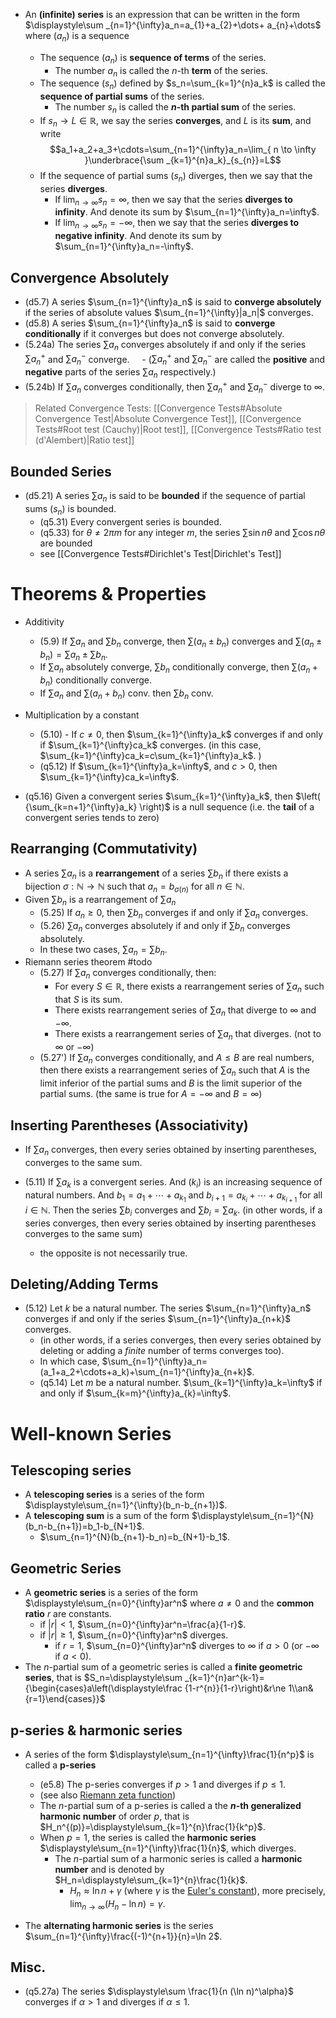 -  An **(infinite) series** is an expression that can be written in the form $\displaystyle\sum _{n=1}^{\infty}a_n=a_{1}+a_{2}+\dots+ a_{n}+\dots$ where $(a_{n})$ is a sequence

	- The sequence $(a_{n})$ is **sequence of terms** of the series. 
		- The number $a_n$ is called the $n$-th **term** of the series.
	- The sequence $(s_n)$ defined by $s_n=\sum_{k=1}^{n}a_k$ is called the **sequence of partial sums** of the series. 
		- The number $s_n$ is called the **$n$-th partial sum** of the series.
	- If $s_n\to L \in\mathbb{R}$, we say the series **converges**, and $L$ is its **sum**, and write $$a_1+a_2+a_3+\cdots=\sum_{n=1}^{\infty}a_n=\lim_{ n \to \infty }\underbrace{\sum _{k=1}^{n}a_k}_{s_{n}}=L$$
	- If the sequence of partial sums $(s_n)$ diverges, then we say that the series **diverges**.  
		- If $\displaystyle\lim_{n\to\infty}s_n=\infty$, then we say that the series **diverges to infinity**. And denote its sum by $\sum_{n=1}^{\infty}a_n=\infty$. 
		- If $\displaystyle\lim_{n\to\infty}s_n=-\infty$, then we say that the series **diverges to negative infinity**. And denote its sum by $\sum_{n=1}^{\infty}a_n=-\infty$.
## Convergence Absolutely

- (d5.7) A series $\sum_{n=1}^{\infty}a_n$ is said to **converge absolutely** if the series of absolute values $\sum_{n=1}^{\infty}|a_n|$ converges.
- (d5.8) A series $\sum_{n=1}^{\infty}a_n$ is said to **converge conditionally** if it converges but does not converge absolutely.
- (5.24a) The series $\sum a_n$ converges absolutely if and only if the series $\sum a_n^+$ and $\sum a_n^-$ converge.
    - ($\sum a_n^+$ and $\sum a_n^-$ are called the **positive** and **negative** parts of the series $\sum a_n$ respectively.)
- (5.24b) If $\sum a_n$ converges conditionally, then $\sum a_n^+$ and $\sum a_n^-$ diverge to $\infty$.

> Related Convergence Tests: [[Convergence Tests#Absolute Convergence Test|Absolute Convergence Test]], [[Convergence Tests#Root test (Cauchy)|Root test]], [[Convergence Tests#Ratio test (d'Alembert)|Ratio test]] 

## Bounded Series

- (d5.21) A series $\sum a_n$ is said to be **bounded** if the sequence of partial sums $(s_n)$ is bounded.
	- (q5.31) Every convergent series is bounded.
	- (q5.33) for $\theta\neq2\pi m$ for any integer $m$, the series $\sum\sin n\theta$ and $\sum\cos n\theta$ are bounded
	- see [[Convergence Tests#Dirichlet's Test|Dirichlet's Test]] 
# Theorems & Properties

- Additivity 
	- (5.9) If $\sum a_n$ and $\sum b_n$ converge, then $\sum (a_n\pm b_n)$ converges and $\sum (a_n\pm b_n)=\sum a_n\pm\sum b_n$.
	- If $\sum a_n$ absolutely converge, $\sum b_n$ conditionally converge, then $\sum (a_n+b_n)$ conditionally converge.
	- If $\sum a_{n}$ and $\sum (a_{n}+b_{n})$ conv. then $\sum b_{n}$ conv.
- Multiplication by a constant 
	- (5.10) - If $c\neq0$, then $\sum_{k=1}^{\infty}a_k$ converges if and only if $\sum_{k=1}^{\infty}ca_k$ converges. (in this case, $\sum_{k=1}^{\infty}ca_k=c\sum_{k=1}^{\infty}a_k$. )
	- (q5.12) If $\sum_{k=1}^{\infty}a_k=\infty$, and $c>0$, then $\sum_{k=1}^{\infty}ca_k=\infty$.  

- (q5.16) Given a convergent series $\sum_{k=1}^{\infty}a_k$, then $\left( {\sum_{k=n+1}^{\infty}a_k} \right)$ is a null sequence (i.e. the **tail** of a convergent series tends to zero)
## Rearranging (Commutativity)

- A series $\sum a_n$ is a **rearrangement** of a series $\sum b_n$ if there exists a bijection $\sigma:\mathbb{N}\to\mathbb{N}$ such that $a_n=b_{\sigma(n)}$ for all $n\in\mathbb{N}$.
- Given $\sum b_n$ is a rearrangement of $\sum a_n$
	- (5.25) If $a_n\geq 0$, then $\sum b_n$ converges if and only if $\sum a_n$ converges.
	- (5.26) $\sum a_n$ converges absolutely if and only if $\sum b_n$ converges absolutely. 
	- In these two cases, $\sum a_n=\sum b_n$.
- Riemann series theorem #todo 
	- (5.27) If $\sum a_n$ converges conditionally, then: 
		- For every $S\in\mathbb{R}$, there exists a rearrangement series of $\sum a_n$ such that $S$ is its sum. 
		- There exists rearrangement series of $\sum a_n$ that diverge to $\infty$ and $-\infty$.
		- There exists a rearrangement series of $\sum a_n$ that diverges. (not to $\infty$ or $-\infty$)
	- (5.27') If $\sum a_n$ converges conditionally, and $A\leq B$ are real numbers, then there exists a rearrangement series of $\sum a_n$ such that $A$ is the limit inferior of the partial sums and $B$ is the limit superior of the partial sums. (the same is true for $A=-\infty$ and $B=\infty$)

## Inserting Parentheses (Associativity)

- If $\sum a_n$ converges, then every series obtained by inserting parentheses, converges to the same sum.

- (5.11) If $\sum a_k$ is a convergent series. And $(k_i)$ is an increasing sequence of natural numbers. And $b_1=a_1+\cdots+a_{k_1}$ and $b_{i+1}=a_{k_{i}}+\cdots+a_{k_{i+1}}$ for all $i\in\mathbb{N}$. Then the series $\sum b_i$ converges and $\sum b_i=\sum a_k$. (in other words, if a series converges, then every series obtained by inserting parentheses converges to the same sum)
	- the opposite is not necessarily true.

## Deleting/Adding Terms 

- (5.12) Let $k$ be a natural number. The series $\sum_{n=1}^{\infty}a_n$ converges if and only if the series $\sum_{n=1}^{\infty}a_{n+k}$ converges.
	- (in other words, if a series converges, then every series obtained by deleting or adding a *finite* number of terms converges too).
	- In which case, $\sum_{n=1}^{\infty}a_n=(a_1+a_2+\cdots+a_k)+\sum_{n=1}^{\infty}a_{n+k}$.
	- (q5.14) Let $m$ be a natural number. $\sum_{k=1}^{\infty}a_k=\infty$ if and only if $\sum_{k=m}^{\infty}a_{k}=\infty$.

# Well-known Series

## Telescoping series

- A **telescoping series** is a series of the form $\displaystyle\sum_{n=1}^{\infty}(b_n-b_{n+1})$.
- A **telescoping sum** is a sum of the form $\displaystyle\sum_{n=1}^{N}(b_n-b_{n+1})=b_1-b_{N+1}$.
	- $\sum_{n=1}^{N}(b_{n+1}-b_n)=b_{N+1}-b_1$.


## Geometric Series

- A **geometric series** is a series of the form $\displaystyle\sum_{n=0}^{\infty}ar^n$ where $a\neq0$ and the **common ratio** $r$ are constants.
	- if $|r|<1$, $\sum_{n=0}^{\infty}ar^n=\frac{a}{1-r}$.
	- if $|r|\geq1$, $\sum_{n=0}^{\infty}ar^n$ diverges.
		- if $r=1$, $\sum_{n=0}^{\infty}ar^n$ diverges to $\infty$ if $a>0$ (or $-\infty$ if $a<0$).
- The $n$-partial sum of a geometric series is called a **finite geometric series**, that is $S_n=\displaystyle\sum _{k=1}^{n}ar^{k-1}={\begin{cases}a\left(\displaystyle\frac {1-r^{n}}{1-r}\right)&r\ne 1\\an&{r=1}\end{cases}}$

## p-series & harmonic series

- A series of the form $\displaystyle\sum_{n=1}^{\infty}\frac{1}{n^p}$ is called a **p-series** 
	- (e5.8) The p-series converges if $p>1$ and diverges if $p\leq1$.
	- (see also [Riemann zeta function](https://en.wikipedia.org/wiki/Riemann_zeta_function))
	- The $n$-partial sum of a p-series is called a the **$n$-th generalized harmonic number** of order $p$, that is $H_n^{(p)}=\displaystyle\sum_{k=1}^{n}\frac{1}{k^p}$. 
	- When $p=1$, the series is called the **harmonic series** $\displaystyle\sum_{n=1}^{\infty}\frac{1}{n}$, which diverges.
		- The $n$-partial sum of a harmonic series is called a **harmonic number** and is denoted by $H_n=\displaystyle\sum_{k=1}^{n}\frac{1}{k}$. 
			- $H_n \approx \ln n + \gamma$ (where $\gamma$ is the [Euler's constant](https://en.wikipedia.org/wiki/Euler%27s_constant)), more precisely, $\displaystyle\lim_{n\to\infty}(H_n-\ln n)=\gamma$.


- The **alternating harmonic series** is the series $\sum_{n=1}^{\infty}\frac{(-1)^{n+1}}{n}=\ln 2$.


## Misc.

- (q5.27a) The series $\displaystyle\sum \frac{1}{n (\ln n)^\alpha}$ converges if $\alpha>1$ and diverges if $\alpha\leq1$.

